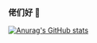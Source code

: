 ### 佬们好 👋
[![Anurag's GitHub stats](https://github-readme-stats.vercel.app/api?username=BGboy-bit)](https://github.com/anuraghazra/github-readme-stats)
<!--
**BGboy-bit/BGboy-bit** is a ✨ _special_ ✨ repository because its `README.md` (this file) appears on your GitHub profile.

Here are some ideas to get you started:

- 🔭 I’m currently working on ...
- 🌱 I’m currently learning ...
- 👯 I’m looking to collaborate on ...
- 🤔 I’m looking for help with ...
- 💬 Ask me about ...
- 📫 How to reach me: ...
- 😄 Pronouns: ...
- ⚡ Fun fact: ...
-->
